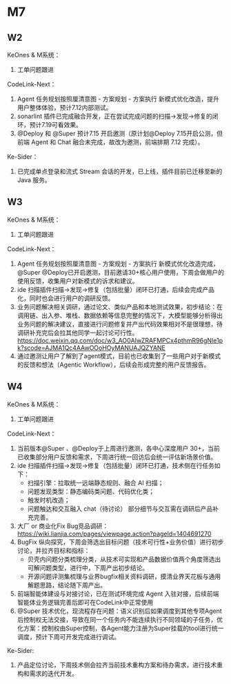 # M7

## W2
KeOnes & M系统：
1. 工单问题跟进

CodeLink-Next：
1. Agent 任务规划按照厘清意图 - 方案规划 - 方案执行 新模式优化改造，提升用户整体体验，预计7.12内部测试。
2. sonarlint 插件已完成融合开发，正在尝试完成问题的扫描->发现->修复的闭环，预计7.19可看效果。
3. @Deploy 和 @Super 预计7.15 开启邀测（原计划@Deploy 7.15开启公测，但前端 Agent 和 Chat 融合未完成，故改为邀测，前端排期 7.12 完成）。

Ke-Sider：
1. 已完成单点登录和流式 Stream 会话的开发，已上线，插件目前已迁移至新的 Java 服务。

## W3
KeOnes & M系统：
1. 工单问题跟进

CodeLink-Next：
1. Agent 任务规划按照厘清意图 - 方案规划 - 方案执行 新模式优化改造完成，@Super @Deploy已开启邀测，目前邀请30+核心用户使用，下周会做用户的使用反馈，收集用户对新模式的诉求和建议。
2. ide 扫描插件扫描->发现->修复（包括批量）闭环已打通，后续会完成产品化，同时也会进行用户的调研反馈。
3. 业务问题解决相关调研，通过论文、类似产品和本地测试效果，初步结论：在调用链、出入参、堆栈、数据依赖等信息完整的情况下，大模型能够分析得出业务问题的解决建议，直接进行问题修复并产出代码效果相对不是很理想，待调研补充完后会拉其他同学一起讨论可行性。
https://doc.weixin.qq.com/doc/w3_AO0AIwZRAFMPCx4pthmR96gNIe1pk?scode=AJMA1Qc4AAwOOoHOyMANUAJQZYANE
4. 通过邀测让用户了解到了agent模式，目前也已收集到了一些用户对于新模式的反馈和想法（Agentic Workflow），后续会形成完整的用户反馈报告。



## W4
KeOnes & M系统：
1. 工单问题跟进

CodeLink-Next：
1. 当前版本@Super 、@Deploy于上周进行邀测，各中心深度用户 30+，当前已收集部分用户反馈和需求，下周进行统一回访后会统一评估新场景价值。
2. ide 扫描插件扫描->发现->修复（包括批量）闭环已打通，技术侧在行任务如下：
   * 扫描引擎：拉取统一远端静态规则、融合 AI 扫描；
   * 问题发现类型：静态编码类问题、代码优化类；
   * 触发时机改造；
   * 问题触达和交互融入 chat（待讨论）
部分细节与交互需在调研后产品补充完善。
3. 大厂 or 商业化Fix Bug竞品调研：https://wiki.lianjia.com/pages/viewpage.action?pageId=1404691270
4. BugFix 纵向探究，下周会筛选出目标问题（技术可行性+业务价值）进行初步讨论，并拉齐目标和指标：
   * 贝壳内问题分类梳理分类，从技术可实现和产品数据价值两个角度筛选出可解问题类型，进行中，下周产出初步结论。
   * 开源问题评测集梳理与业界bugfix相关资料调研，摸清业界天花板与通用解题思路，结论随下周产出。
5. 前端智能体建设与对接讨论，已在测试环境完成 Agent 入驻对接，后续前端智能体业务逻辑完善后即可在CodeLink中正常使用
6. @Super 技术优化，现流程存在问题：语义识别后如果调度到其他专项Agent后控制权无法交接，导致在同一个任务内不能连续执行不同领域的子任务，优化方案：控制权由Super控制，各Agent能力注册为Super挂载的tool进行统一调度，预计下周可开发完成进行调试。

Ke-Sider:
1. 产品定位讨论，下周技术侧会拉齐当前技术重构方案和待办需求，进行技术重构和需求的迭代开发。

